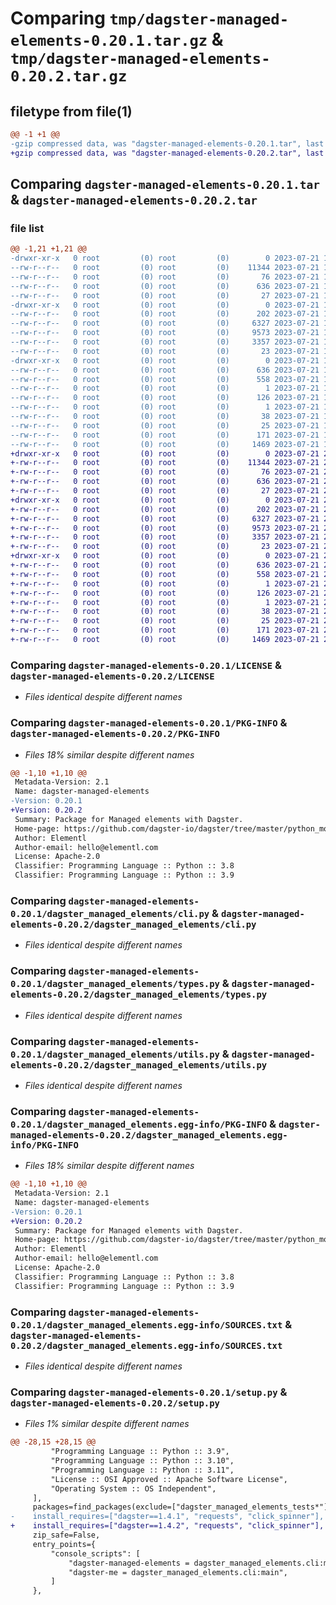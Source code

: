 # Comparing `tmp/dagster-managed-elements-0.20.1.tar.gz` & `tmp/dagster-managed-elements-0.20.2.tar.gz`

## filetype from file(1)

```diff
@@ -1 +1 @@
-gzip compressed data, was "dagster-managed-elements-0.20.1.tar", last modified: Fri Jul 21 15:38:36 2023, max compression
+gzip compressed data, was "dagster-managed-elements-0.20.2.tar", last modified: Fri Jul 21 22:37:54 2023, max compression
```

## Comparing `dagster-managed-elements-0.20.1.tar` & `dagster-managed-elements-0.20.2.tar`

### file list

```diff
@@ -1,21 +1,21 @@
-drwxr-xr-x   0 root         (0) root         (0)        0 2023-07-21 15:38:36.835142 dagster-managed-elements-0.20.1/
--rw-r--r--   0 root         (0) root         (0)    11344 2023-07-21 15:29:00.000000 dagster-managed-elements-0.20.1/LICENSE
--rw-r--r--   0 root         (0) root         (0)       76 2023-07-21 15:29:00.000000 dagster-managed-elements-0.20.1/MANIFEST.in
--rw-r--r--   0 root         (0) root         (0)      636 2023-07-21 15:38:36.835142 dagster-managed-elements-0.20.1/PKG-INFO
--rw-r--r--   0 root         (0) root         (0)       27 2023-07-21 15:29:00.000000 dagster-managed-elements-0.20.1/README.md
-drwxr-xr-x   0 root         (0) root         (0)        0 2023-07-21 15:38:36.831142 dagster-managed-elements-0.20.1/dagster_managed_elements/
--rw-r--r--   0 root         (0) root         (0)      202 2023-07-21 15:29:00.000000 dagster-managed-elements-0.20.1/dagster_managed_elements/__init__.py
--rw-r--r--   0 root         (0) root         (0)     6327 2023-07-21 15:29:00.000000 dagster-managed-elements-0.20.1/dagster_managed_elements/cli.py
--rw-r--r--   0 root         (0) root         (0)     9573 2023-07-21 15:29:00.000000 dagster-managed-elements-0.20.1/dagster_managed_elements/types.py
--rw-r--r--   0 root         (0) root         (0)     3357 2023-07-21 15:29:00.000000 dagster-managed-elements-0.20.1/dagster_managed_elements/utils.py
--rw-r--r--   0 root         (0) root         (0)       23 2023-07-21 15:29:00.000000 dagster-managed-elements-0.20.1/dagster_managed_elements/version.py
-drwxr-xr-x   0 root         (0) root         (0)        0 2023-07-21 15:38:36.835142 dagster-managed-elements-0.20.1/dagster_managed_elements.egg-info/
--rw-r--r--   0 root         (0) root         (0)      636 2023-07-21 15:38:36.000000 dagster-managed-elements-0.20.1/dagster_managed_elements.egg-info/PKG-INFO
--rw-r--r--   0 root         (0) root         (0)      558 2023-07-21 15:38:36.000000 dagster-managed-elements-0.20.1/dagster_managed_elements.egg-info/SOURCES.txt
--rw-r--r--   0 root         (0) root         (0)        1 2023-07-21 15:38:36.000000 dagster-managed-elements-0.20.1/dagster_managed_elements.egg-info/dependency_links.txt
--rw-r--r--   0 root         (0) root         (0)      126 2023-07-21 15:38:36.000000 dagster-managed-elements-0.20.1/dagster_managed_elements.egg-info/entry_points.txt
--rw-r--r--   0 root         (0) root         (0)        1 2023-07-21 15:38:36.000000 dagster-managed-elements-0.20.1/dagster_managed_elements.egg-info/not-zip-safe
--rw-r--r--   0 root         (0) root         (0)       38 2023-07-21 15:38:36.000000 dagster-managed-elements-0.20.1/dagster_managed_elements.egg-info/requires.txt
--rw-r--r--   0 root         (0) root         (0)       25 2023-07-21 15:38:36.000000 dagster-managed-elements-0.20.1/dagster_managed_elements.egg-info/top_level.txt
--rw-r--r--   0 root         (0) root         (0)      171 2023-07-21 15:38:36.835142 dagster-managed-elements-0.20.1/setup.cfg
--rw-r--r--   0 root         (0) root         (0)     1469 2023-07-21 15:29:00.000000 dagster-managed-elements-0.20.1/setup.py
+drwxr-xr-x   0 root         (0) root         (0)        0 2023-07-21 22:37:54.643694 dagster-managed-elements-0.20.2/
+-rw-r--r--   0 root         (0) root         (0)    11344 2023-07-21 22:28:10.000000 dagster-managed-elements-0.20.2/LICENSE
+-rw-r--r--   0 root         (0) root         (0)       76 2023-07-21 22:28:10.000000 dagster-managed-elements-0.20.2/MANIFEST.in
+-rw-r--r--   0 root         (0) root         (0)      636 2023-07-21 22:37:54.643694 dagster-managed-elements-0.20.2/PKG-INFO
+-rw-r--r--   0 root         (0) root         (0)       27 2023-07-21 22:28:10.000000 dagster-managed-elements-0.20.2/README.md
+drwxr-xr-x   0 root         (0) root         (0)        0 2023-07-21 22:37:54.643694 dagster-managed-elements-0.20.2/dagster_managed_elements/
+-rw-r--r--   0 root         (0) root         (0)      202 2023-07-21 22:28:10.000000 dagster-managed-elements-0.20.2/dagster_managed_elements/__init__.py
+-rw-r--r--   0 root         (0) root         (0)     6327 2023-07-21 22:28:10.000000 dagster-managed-elements-0.20.2/dagster_managed_elements/cli.py
+-rw-r--r--   0 root         (0) root         (0)     9573 2023-07-21 22:28:10.000000 dagster-managed-elements-0.20.2/dagster_managed_elements/types.py
+-rw-r--r--   0 root         (0) root         (0)     3357 2023-07-21 22:28:10.000000 dagster-managed-elements-0.20.2/dagster_managed_elements/utils.py
+-rw-r--r--   0 root         (0) root         (0)       23 2023-07-21 22:28:10.000000 dagster-managed-elements-0.20.2/dagster_managed_elements/version.py
+drwxr-xr-x   0 root         (0) root         (0)        0 2023-07-21 22:37:54.643694 dagster-managed-elements-0.20.2/dagster_managed_elements.egg-info/
+-rw-r--r--   0 root         (0) root         (0)      636 2023-07-21 22:37:54.000000 dagster-managed-elements-0.20.2/dagster_managed_elements.egg-info/PKG-INFO
+-rw-r--r--   0 root         (0) root         (0)      558 2023-07-21 22:37:54.000000 dagster-managed-elements-0.20.2/dagster_managed_elements.egg-info/SOURCES.txt
+-rw-r--r--   0 root         (0) root         (0)        1 2023-07-21 22:37:54.000000 dagster-managed-elements-0.20.2/dagster_managed_elements.egg-info/dependency_links.txt
+-rw-r--r--   0 root         (0) root         (0)      126 2023-07-21 22:37:54.000000 dagster-managed-elements-0.20.2/dagster_managed_elements.egg-info/entry_points.txt
+-rw-r--r--   0 root         (0) root         (0)        1 2023-07-21 22:37:54.000000 dagster-managed-elements-0.20.2/dagster_managed_elements.egg-info/not-zip-safe
+-rw-r--r--   0 root         (0) root         (0)       38 2023-07-21 22:37:54.000000 dagster-managed-elements-0.20.2/dagster_managed_elements.egg-info/requires.txt
+-rw-r--r--   0 root         (0) root         (0)       25 2023-07-21 22:37:54.000000 dagster-managed-elements-0.20.2/dagster_managed_elements.egg-info/top_level.txt
+-rw-r--r--   0 root         (0) root         (0)      171 2023-07-21 22:37:54.643694 dagster-managed-elements-0.20.2/setup.cfg
+-rw-r--r--   0 root         (0) root         (0)     1469 2023-07-21 22:28:10.000000 dagster-managed-elements-0.20.2/setup.py
```

### Comparing `dagster-managed-elements-0.20.1/LICENSE` & `dagster-managed-elements-0.20.2/LICENSE`

 * *Files identical despite different names*

### Comparing `dagster-managed-elements-0.20.1/PKG-INFO` & `dagster-managed-elements-0.20.2/PKG-INFO`

 * *Files 18% similar despite different names*

```diff
@@ -1,10 +1,10 @@
 Metadata-Version: 2.1
 Name: dagster-managed-elements
-Version: 0.20.1
+Version: 0.20.2
 Summary: Package for Managed elements with Dagster.
 Home-page: https://github.com/dagster-io/dagster/tree/master/python_modules/libraries/dagster-managed-elements
 Author: Elementl
 Author-email: hello@elementl.com
 License: Apache-2.0
 Classifier: Programming Language :: Python :: 3.8
 Classifier: Programming Language :: Python :: 3.9
```

### Comparing `dagster-managed-elements-0.20.1/dagster_managed_elements/cli.py` & `dagster-managed-elements-0.20.2/dagster_managed_elements/cli.py`

 * *Files identical despite different names*

### Comparing `dagster-managed-elements-0.20.1/dagster_managed_elements/types.py` & `dagster-managed-elements-0.20.2/dagster_managed_elements/types.py`

 * *Files identical despite different names*

### Comparing `dagster-managed-elements-0.20.1/dagster_managed_elements/utils.py` & `dagster-managed-elements-0.20.2/dagster_managed_elements/utils.py`

 * *Files identical despite different names*

### Comparing `dagster-managed-elements-0.20.1/dagster_managed_elements.egg-info/PKG-INFO` & `dagster-managed-elements-0.20.2/dagster_managed_elements.egg-info/PKG-INFO`

 * *Files 18% similar despite different names*

```diff
@@ -1,10 +1,10 @@
 Metadata-Version: 2.1
 Name: dagster-managed-elements
-Version: 0.20.1
+Version: 0.20.2
 Summary: Package for Managed elements with Dagster.
 Home-page: https://github.com/dagster-io/dagster/tree/master/python_modules/libraries/dagster-managed-elements
 Author: Elementl
 Author-email: hello@elementl.com
 License: Apache-2.0
 Classifier: Programming Language :: Python :: 3.8
 Classifier: Programming Language :: Python :: 3.9
```

### Comparing `dagster-managed-elements-0.20.1/dagster_managed_elements.egg-info/SOURCES.txt` & `dagster-managed-elements-0.20.2/dagster_managed_elements.egg-info/SOURCES.txt`

 * *Files identical despite different names*

### Comparing `dagster-managed-elements-0.20.1/setup.py` & `dagster-managed-elements-0.20.2/setup.py`

 * *Files 1% similar despite different names*

```diff
@@ -28,15 +28,15 @@
         "Programming Language :: Python :: 3.9",
         "Programming Language :: Python :: 3.10",
         "Programming Language :: Python :: 3.11",
         "License :: OSI Approved :: Apache Software License",
         "Operating System :: OS Independent",
     ],
     packages=find_packages(exclude=["dagster_managed_elements_tests*"]),
-    install_requires=["dagster==1.4.1", "requests", "click_spinner"],
+    install_requires=["dagster==1.4.2", "requests", "click_spinner"],
     zip_safe=False,
     entry_points={
         "console_scripts": [
             "dagster-managed-elements = dagster_managed_elements.cli:main",
             "dagster-me = dagster_managed_elements.cli:main",
         ]
     },
```

